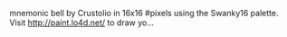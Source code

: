 mnemonic bell by Crustolio in 16x16 #pixels using the Swanky16 palette. Visit http://paint.lo4d.net/ to draw yo... 